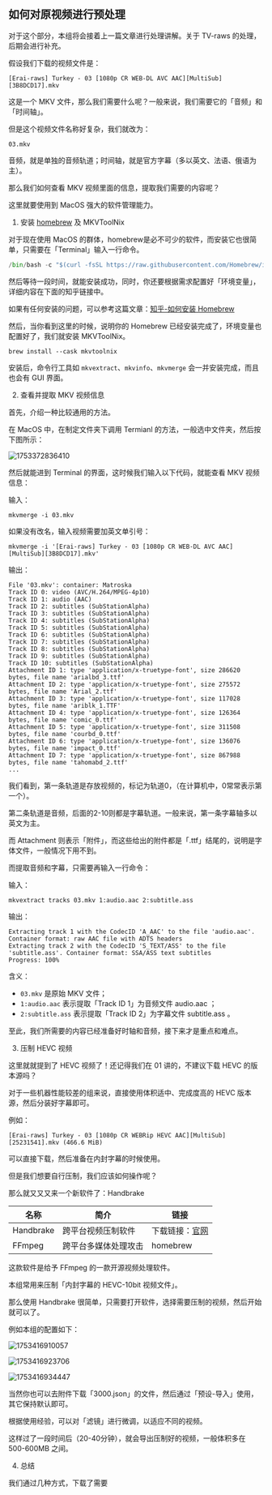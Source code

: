 ## 如何对原视频进行预处理

对于这个部分，本组将会接着上一篇文章进行处理讲解。关于 TV-raws 的处理，后期会进行补充。

假设我们下载的视频文件是：

```
[Erai-raws] Turkey - 03 [1080p CR WEB-DL AVC AAC][MultiSub][3B8DCD17].mkv
```

这是一个 MKV 文件，那么我们需要什么呢？一般来说，我们需要它的「音频」和「时间轴」。

但是这个视频文件名称好复杂，我们就改为：

```
03.mkv
```

音频，就是单独的音频轨道；时间轴，就是官方字幕（多以英文、法语、俄语为主）。

那么我们如何查看 MKV 视频里面的信息，提取我们需要的内容呢？

这里就要使用到 MacOS 强大的软件管理能力。

1. 安装 [homebrew](https://brew.sh) 及 MKVToolNix

对于现在使用 MacOS 的群体，homebrew是必不可少的软件，而安装它也很简单，只需要在「Terminal」输入一行命令。

```python
/bin/bash -c "$(curl -fsSL https://raw.githubusercontent.com/Homebrew/install/HEAD/install.sh)"
```

然后等待一段时间，就能安装成功，同时，你还要根据需求配置好「环境变量」，详细内容在下面的知乎链接中。

如果有任何安装的问题，可以参考这篇文章：[知乎-如何安装 Homebrew](https://zhuanlan.zhihu.com/p/691007156)

然后，当你看到这里的时候，说明你的 Homebrew 已经安装完成了，环境变量也配置好了，我们就安装 MKVToolNix。

```
brew install --cask mkvtoolnix
```

安装后，命令行工具如  `mkvextract`、`mkvinfo`、`mkvmerge` 会一并安装完成，而且也会有 GUI 界面。

2. 查看并提取 MKV 视频信息

首先，介绍一种比较通用的方法。

在 MacOS 中，在制定文件夹下调用 Termianl 的方法，一般选中文件夹，然后按下图所示：

![1753372836410](images/02-如何对原视频进行预处理/1753372836410.png)

然后就能进到 Terminal 的界面，这时候我们输入以下代码，就能查看 MKV 视频信息：

输入：

```
mkvmerge -i 03.mkv
```

如果没有改名，输入视频需要加英文单引号：

```
mkvmerge -i '[Erai-raws] Turkey - 03 [1080p CR WEB-DL AVC AAC][MultiSub][3B8DCD17].mkv'
```

输出：

```
File '03.mkv': container: Matroska
Track ID 0: video (AVC/H.264/MPEG-4p10)
Track ID 1: audio (AAC)
Track ID 2: subtitles (SubStationAlpha)
Track ID 3: subtitles (SubStationAlpha)
Track ID 4: subtitles (SubStationAlpha)
Track ID 5: subtitles (SubStationAlpha)
Track ID 6: subtitles (SubStationAlpha)
Track ID 7: subtitles (SubStationAlpha)
Track ID 8: subtitles (SubStationAlpha)
Track ID 9: subtitles (SubStationAlpha)
Track ID 10: subtitles (SubStationAlpha)
Attachment ID 1: type 'application/x-truetype-font', size 286620 bytes, file name 'arialbd_3.ttf'
Attachment ID 2: type 'application/x-truetype-font', size 275572 bytes, file name 'Arial_2.ttf'
Attachment ID 3: type 'application/x-truetype-font', size 117028 bytes, file name 'ariblk_1.TTF'
Attachment ID 4: type 'application/x-truetype-font', size 126364 bytes, file name 'comic_0.ttf'
Attachment ID 5: type 'application/x-truetype-font', size 311508 bytes, file name 'courbd_0.ttf'
Attachment ID 6: type 'application/x-truetype-font', size 136076 bytes, file name 'impact_0.ttf'
Attachment ID 7: type 'application/x-truetype-font', size 867988 bytes, file name 'tahomabd_2.ttf'
...
```

我们看到，第一条轨道是存放视频的，标记为轨道0，（在计算机中，0常常表示第一个）。

第二条轨道是音频，后面的2-10则都是字幕轨道。一般来说，第一条字幕轴多以英文为主。

而 Attachment 则表示「附件」，而这些给出的附件都是「.ttf」结尾的，说明是字体文件，一般情况下用不到。

而提取音频和字幕，只需要再输入一行命令：

输入：

```
mkvextract tracks 03.mkv 1:audio.aac 2:subtitle.ass
```

输出：

```
Extracting track 1 with the CodecID 'A_AAC' to the file 'audio.aac'. Container format: raw AAC file with ADTS headers
Extracting track 2 with the CodecID 'S_TEXT/ASS' to the file 'subtitle.ass'. Container format: SSA/ASS text subtitles
Progress: 100%
```

含义：

* `03.mkv` 是原始 MKV 文件；
* `1:audio.aac` 表示提取「Track ID 1」为音频文件 audio.aac ；
* `2:subtitle.ass` 表示提取「Track ID 2」为字幕文件 subtitle.ass 。

至此，我们所需要的内容已经准备好时轴和音频，接下来才是重点和难点。

3. 压制 HEVC 视频

这里就就提到了 HEVC 视频了！还记得我们在 01 讲的，不建议下载 HEVC 的版本源吗？

对于一些机器性能较差的组来说，直接使用体积适中、完成度高的 HEVC 版本源，然后分装好字幕即可。

例如：

```
[Erai-raws] Turkey - 03 [1080p CR WEBRip HEVC AAC][MultiSub][25231541].mkv (466.6 MiB)
```

可以直接下载，然后准备在内封字幕的时候使用。

但是我们想要自行压制，我们应该如何操作呢？

那么就又又又来一个新软件了：Handbrake

| 名称      | 简介                 | 链接                                 |
| --------- | -------------------- | ------------------------------------ |
| Handbrake | 跨平台视频压制软件   | 下载链接：[官网](https://handbrake.fr/) |
| FFmpeg    | 跨平台多媒体处理攻击 | homebrew                             |

这款软件是给予 FFmpeg 的一款开源视频处理软件。

本组常用来压制「内封字幕的 HEVC-10bit 视频文件」。

那么使用 Handbrake 很简单，只需要打开软件，选择需要压制的视频，然后开始就可以了。

例如本组的配置如下：

![1753416910057](images/02-如何对原视频进行预处理/1753416910057.png)

![1753416923706](images/02-如何对原视频进行预处理/1753416923706.png)

![1753416934447](images/02-如何对原视频进行预处理/1753416934447.png)

当然你也可以去附件下载「3000.json」的文件，然后通过「预设-导入」使用，其它保持默认即可。

根据使用经验，可以对「滤镜」进行微调，以适应不同的视频。

这样过了一段时间后（20-40分钟），就会导出压制好的视频，一般体积多在 500-600MB 之间。

4. 总结

我们通过几种方式，下载了需要
